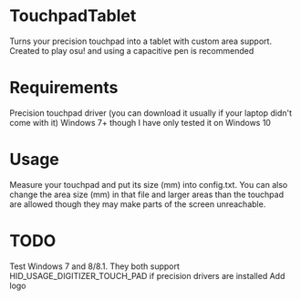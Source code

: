 # TouchpadTablet
Turns your precision touchpad into a tablet with custom area support. Created to play osu! and using a capacitive pen is recommended

# Requirements
Precision touchpad driver (you can download it usually if your laptop didn't come with it)
Windows 7+ though I have only tested it on Windows 10

# Usage
Measure your touchpad and put its size (mm) into config.txt. You can also change the area size (mm) in that file and larger areas than the touchpad are allowed though they may make parts of the screen unreachable.

# TODO
Test Windows 7 and 8/8.1. They both support HID_USAGE_DIGITIZER_TOUCH_PAD if precision drivers are installed
Add logo
